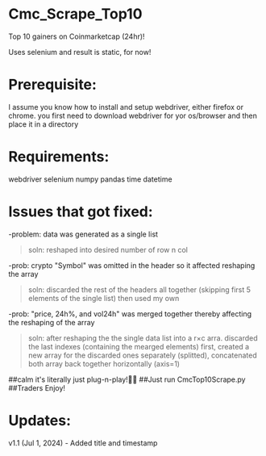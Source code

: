# Cmc_Scrape_Top10
Top 10 gainers on Coinmarketcap (24hr)!

Uses selenium and result is static, for now!

# Prerequisite:
I assume you know how to install and setup webdriver, either firefox or chrome. you first need to download webdriver for yor os/browser and then place it in a directory

# Requirements:
webdriver 
selenium 
numpy 
pandas
time
datetime

# Issues that got fixed:
-problem: data was generated as a single list
>soln: reshaped into desired number of row n col

-prob: crypto "Symbol" was omitted in the header so it affected reshaping the array
>soln: discarded the rest of the headers all together (skipping first 5 elements of the single list) then used my own

-prob: "price, 24h%, and vol24h" was merged together thereby affecting the reshaping of the array
>soln: after reshaping the the single data list into a r×c arra.  discarded the last indexes (containing the mearged elements) first, created a new array for the discarded ones separately (splitted), concatenated both array back together horizontally (axis=1)


##calm it's literally just plug-n-play!🤧👻
##Just run CmcTop10Scrape.py
##Traders Enjoy!


# Updates:
v1.1 (Jul 1, 2024) - Added title and timestamp
